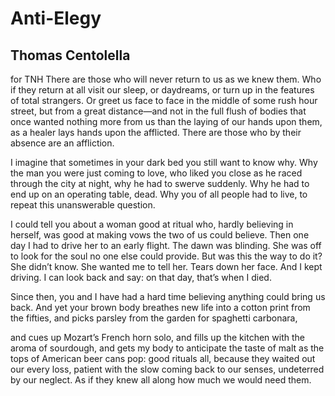 # Anti-Elegy
## Thomas Centolella
for TNH
There are those who will never return to us
as we knew them. Who if they return at all
visit our sleep, or daydreams, or turn up in the features
of total strangers. Or greet us face to face
in the middle of some rush hour street,
but from a great distance—and not in the full flush
of bodies that once wanted nothing more from us
than the laying of our hands upon them,
as a healer lays hands upon the afflicted.
There are those who by their absence are an affliction.

I imagine that sometimes in your dark bed
you still want to know why. Why the man
you were just coming to love, who liked you close
as he raced through the city at night, why
he had to swerve suddenly. Why he had to end up
on an operating table, dead. Why you of all people
had to live, to repeat this unanswerable question.

I could tell you about a woman good at ritual
who, hardly believing in herself, was good
at making vows the two of us could believe.
Then one day I had to drive her to an early flight.
The dawn was blinding. She was off to look for the soul
no one else could provide. But was this the way
to do it? She didn’t know. She wanted me
to tell her. Tears down her face. And I kept driving.
I can look back and say: on that day, that’s when I died.

Since then, you and I have had a hard time believing
anything could bring us back. And yet your brown body
breathes new life into a cotton print from the fifties,
and picks parsley from the garden for spaghetti carbonara,

and cues up Mozart’s French horn solo, and fills up the kitchen
with the aroma of sourdough, and gets my body to anticipate
the taste of malt as the tops of American beer cans pop:
good rituals all, because they waited out our every loss, patient
with the slow coming back to our senses, undeterred by our neglect.
As if they knew all along how much we would need them.